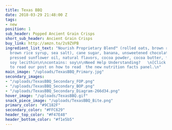 ```yaml
---
title: Texas BBQ
date: 2018-03-29 21:48:00 Z
tags:
- new
position: 1
sub_header: Popped Ancient Grain Crisps
short_sub_header: Ancient Grain Crisps
buy_link: http://amzn.to/2s9ZVPB
ingredient_list_text: "Nourish Proprietary Blend™ (rolled oats, brown rice, chia seeds,
  brown rice syrup, sea salt), cane sugar, banana, unsweetened chocolate, expeller
  pressed sunflower oil, natural flavors, cocoa powder, cocoa butter, fruit pectin,
  soy lecithin\n\ncontains: soy\n\nNeed Help Understanding?   \n[Click Here](/posts/decoding-the-nutrition-facts-panel)
  to read our post on how to read  the new nutrition facts panel.\n"
main_image: "/uploads/TexasBBQ_Primary.jpg"
secondary_images:
- "/uploads/TexasBBQ_Secondary_FOP.png"
- "/uploads/TexasBBQ_Secondary_BOP.png"
- "/uploads/TexasBBQ_Secondary_Diagram-266d34.png"
hover_image: "/uploads/TexasBBQ.gif"
snack_piece_image: "/uploads/TexasBBQ_Bite.png"
primary_color: "#9C182F"
secondary_color: "#FFC629"
header_top_color: "#F47E48"
header_bottom_color: "#f1e5b5"
---
```


